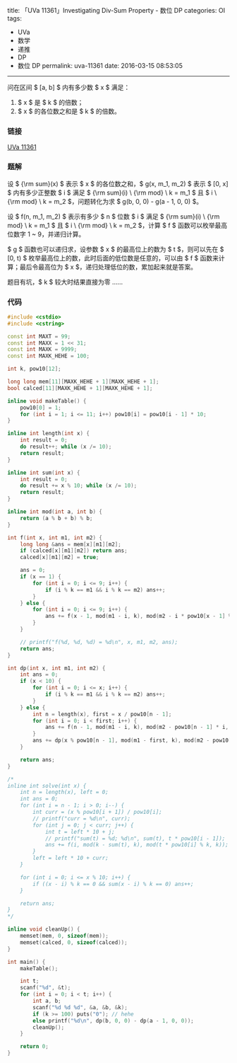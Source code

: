 title: 「UVa 11361」Investigating Div-Sum Property - 数位 DP
categories: OI
tags: 
  - UVa
  - 数学
  - 递推
  - DP
  - 数位 DP
permalink: uva-11361
date: 2016-03-15 08:53:05
---

问在区间 $ [a, b] $ 内有多少数 $ x $ 满足：

1. $ x $ 是 $ k $ 的倍数；
2. $ x $ 的各位数之和是 $ k $ 的倍数。

<!-- more -->

### 链接
[UVa 11361](https://uva.onlinejudge.org/index.php?option=com_onlinejudge&Itemid=8&page=show_problem&problem=2346)

### 题解
设 $ {\rm sum}(x) $ 表示 $ x $ 的各位数之和，$ g(x, m_1, m_2) $ 表示 $ [0, x] $ 内有多少正整数 $ i $ 满足 $ {\rm sum}(i) \ {\rm mod} \ k = m_1 $ 且 $ i \ {\rm mod} \ k = m_2 $，问题转化为求 $ g(b, 0, 0) - g(a - 1, 0, 0) $。

设 $ f(n, m_1, m_2) $ 表示有多少 $ n $ 位数 $ i $ 满足 $ {\rm sum}(i) \ {\rm mod} \ k = m_1 $ 且 $ i \ {\rm mod} \ k = m_2 $，计算 $ f $ 函数可以枚举最高位数字 1 ~ 9，并递归计算。

$ g $ 函数也可以递归求，设参数 $ x $ 的最高位上的数为 $ t $，则可以先在 $ [0, t) $ 枚举最高位上的数，此时后面的低位数是任意的，可以由 $ f $ 函数来计算；最后令最高位为 $ x $，递归处理低位的数，累加起来就是答案。

题目有坑，$ k $ 较大时结果直接为零 ……

### 代码
```c++
#include <cstdio>
#include <cstring>

const int MAXT = 99;
const int MAXX = 1 << 31;
const int MAXK = 9999;
const int MAXK_HEHE = 100;

int k, pow10[12];

long long mem[11][MAXK_HEHE + 1][MAXK_HEHE + 1];
bool calced[11][MAXK_HEHE + 1][MAXK_HEHE + 1];

inline void makeTable() {
	pow10[0] = 1;
	for (int i = 1; i <= 11; i++) pow10[i] = pow10[i - 1] * 10;
}

inline int length(int x) {
	int result = 0;
	do result++; while (x /= 10);
	return result;
}

inline int sum(int x) {
	int result = 0;
	do result += x % 10; while (x /= 10);
	return result;
}

inline int mod(int a, int b) {
	return (a % b + b) % b;
}

int f(int x, int m1, int m2) {
	long long &ans = mem[x][m1][m2];
	if (calced[x][m1][m2]) return ans;
	calced[x][m1][m2] = true;

	ans = 0;
	if (x == 1) {
		for (int i = 0; i <= 9; i++) {
			if (i % k == m1 && i % k == m2) ans++;
		}
	} else {
		for (int i = 0; i <= 9; i++) {
			ans += f(x - 1, mod(m1 - i, k), mod(m2 - i * pow10[x - 1] % k, k));
		}
	}

	// printf("f(%d, %d, %d) = %d\n", x, m1, m2, ans);
	return ans;
}

int dp(int x, int m1, int m2) {
	int ans = 0;
	if (x < 10) {
		for (int i = 0; i <= x; i++) {
			if (i % k == m1 && i % k == m2) ans++;
		}
	} else {
		int n = length(x), first = x / pow10[n - 1];
		for (int i = 0; i < first; i++) {
			ans += f(n - 1, mod(m1 - i, k), mod(m2 - pow10[n - 1] * i, k));
		}
		ans += dp(x % pow10[n - 1], mod(m1 - first, k), mod(m2 - pow10[n - 1] * first, k));
	}

	return ans;
}

/*
inline int solve(int x) {
	int n = length(x), left = 0;
	int ans = 0;
	for (int i = n - 1; i > 0; i--) {
		int curr = (x % pow10[i + 1]) / pow10[i];
		// printf("curr = %d\n", curr);
		for (int j = 0; j < curr; j++) {
			int t = left * 10 + j;
			// printf("sum(t) = %d; %d\n", sum(t), t * pow10[i - 1]);
			ans += f(i, mod(k - sum(t), k), mod(t * pow10[i] % k, k));
		}
		left = left * 10 + curr;
	}

	for (int i = 0; i <= x % 10; i++) {
		if ((x - i) % k == 0 && sum(x - i) % k == 0) ans++;
	}

	return ans;
}
*/

inline void cleanUp() {
	memset(mem, 0, sizeof(mem));
	memset(calced, 0, sizeof(calced));
}

int main() {
	makeTable();

	int t;
	scanf("%d", &t);
	for (int i = 0; i < t; i++) {
		int a, b;
		scanf("%d %d %d", &a, &b, &k);
		if (k >= 100) puts("0"); // hehe
		else printf("%d\n", dp(b, 0, 0) - dp(a - 1, 0, 0));
		cleanUp();
	}

	return 0;
}
```
